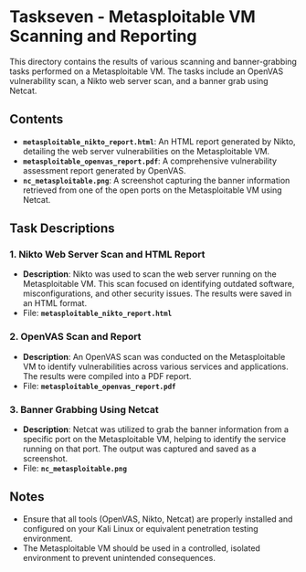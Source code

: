 # Taskseven - Metasploitable VM Scanning and Reporting

This directory contains the results of various scanning and banner-grabbing tasks performed on a Metasploitable VM. The tasks include an OpenVAS vulnerability scan, a Nikto web server scan, and a banner grab using Netcat.
## Contents

- **`metasploitable_nikto_report.html`**: An HTML report generated by Nikto, detailing the web server vulnerabilities on the Metasploitable VM.
- **`metasploitable_openvas_report.pdf`**: A comprehensive vulnerability assessment report generated by OpenVAS.
- **`nc_metasploitable.png`**: A screenshot capturing the banner information retrieved from one of the open ports on the Metasploitable VM using Netcat.

## Task Descriptions
  ### 1. Nikto Web Server Scan and HTML Report
  - **Description**: Nikto was used to scan the web server running on the Metasploitable VM. This scan focused on identifying outdated software, misconfigurations, and other security issues. The results were saved in an HTML format.
  - File: **`metasploitable_nikto_report.html`**
### 2. OpenVAS Scan and Report
- **Description**: An OpenVAS scan was conducted on the Metasploitable VM to identify vulnerabilities across various services and applications. The results were compiled into a PDF report.
- File: **`metasploitable_openvas_report.pdf`**
### 3. Banner Grabbing Using Netcat
- **Description**: Netcat was utilized to grab the banner information from a specific port on the Metasploitable VM, helping to identify the service running on that port. The output was captured and saved as a screenshot.
- File: **`nc_metasploitable.png`**

## Notes
- Ensure that all tools (OpenVAS, Nikto, Netcat) are properly installed and configured on your Kali Linux or equivalent penetration testing environment.
- The Metasploitable VM should be used in a controlled, isolated environment to prevent unintended consequences.
